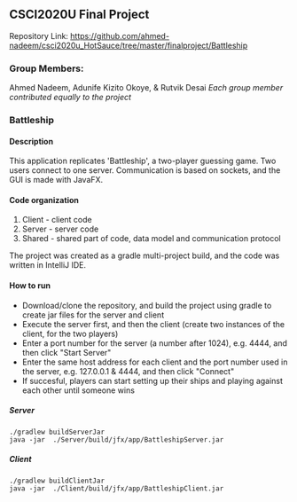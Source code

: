 ## CSCI2020U Final Project
Repository Link: https://github.com/ahmed-nadeem/csci2020u_HotSauce/tree/master/finalproject/Battleship

### Group Members:
Ahmed Nadeem, Adunife Kizito Okoye, & Rutvik Desai
*Each group member contributed equally to the project*

### Battleship

#### Description
This application replicates 'Battleship', a two-player guessing game. Two users connect to one server. Communication is based on sockets, and the GUI is made with JavaFX. 


#### Code organization
1. Client - client code
2. Server - server code
3. Shared - shared part of code, data model and communication protocol

The project was created as a gradle multi-project build, and the code was written in IntelliJ IDE.
  
#### How to run
* Download/clone the repository, and build the project using gradle to create jar files for the server and client
* Execute the server first, and then the client (create two instances of the client, for the two players)
* Enter a port number for the server (a number after 1024), e.g. 4444, and then click "Start Server"
* Enter the same host address for each client and the port number used in the server, e.g. 127.0.0.1 & 4444, and then click "Connect"
* If succesful, players can start setting up their ships and playing against each other until someone wins

##### Server
    ./gradlew buildServerJar
    java -jar  ./Server/build/jfx/app/BattleshipServer.jar
    
##### Client
    ./gradlew buildClientJar
    java -jar  ./Client/build/jfx/app/BattleshipClient.jar


